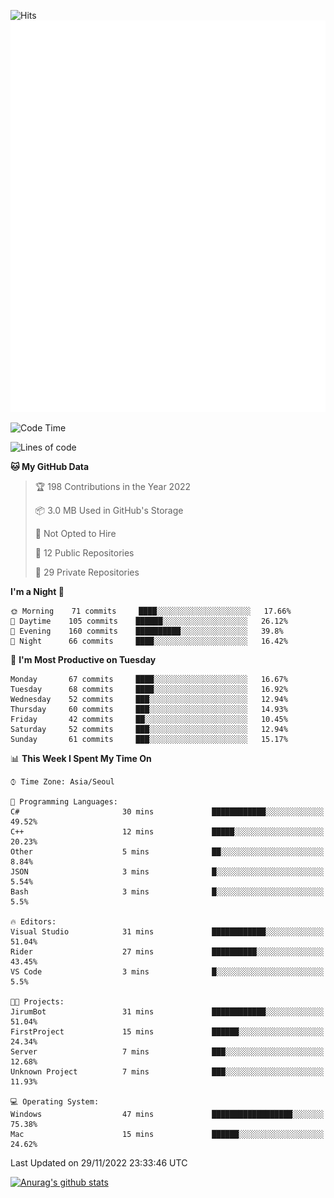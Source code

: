 ![Hits](https://hits.seeyoufarm.com/api/count/incr/badge.svg?url=https%3A%2F%2Fgithub.com%2Fkokose1234&count_bg=%2379C83D&title_bg=%23555555&icon=apple.svg&icon_color=%23E7E7E7&title=hits&edge_flat=false)
<br/>
![Metrics](https://github.com/kokose1234/kokose1234/blob/main/github-metrics.svg)

<!--START_SECTION:waka-->
![Code Time](http://img.shields.io/badge/Code%20Time-715%20hrs%2054%20mins-blue)

![Lines of code](https://img.shields.io/badge/From%20Hello%20World%20I%27ve%20Written-884%20Thousand%20lines%20of%20code-blue)

**🐱 My GitHub Data** 

> 🏆 198 Contributions in the Year 2022
 > 
> 📦 3.0 MB Used in GitHub's Storage 
 > 
> 🚫 Not Opted to Hire
 > 
> 📜 12 Public Repositories 
 > 
> 🔑 29 Private Repositories  
 > 
**I'm a Night 🦉** 

```text
🌞 Morning    71 commits     ████░░░░░░░░░░░░░░░░░░░░░   17.66% 
🌆 Daytime    105 commits    ██████░░░░░░░░░░░░░░░░░░░   26.12% 
🌃 Evening    160 commits    ██████████░░░░░░░░░░░░░░░   39.8% 
🌙 Night      66 commits     ████░░░░░░░░░░░░░░░░░░░░░   16.42%

```
📅 **I'm Most Productive on Tuesday** 

```text
Monday       67 commits     ████░░░░░░░░░░░░░░░░░░░░░   16.67% 
Tuesday      68 commits     ████░░░░░░░░░░░░░░░░░░░░░   16.92% 
Wednesday    52 commits     ███░░░░░░░░░░░░░░░░░░░░░░   12.94% 
Thursday     60 commits     ███░░░░░░░░░░░░░░░░░░░░░░   14.93% 
Friday       42 commits     ██░░░░░░░░░░░░░░░░░░░░░░░   10.45% 
Saturday     52 commits     ███░░░░░░░░░░░░░░░░░░░░░░   12.94% 
Sunday       61 commits     ███░░░░░░░░░░░░░░░░░░░░░░   15.17%

```


📊 **This Week I Spent My Time On** 

```text
⌚︎ Time Zone: Asia/Seoul

💬 Programming Languages: 
C#                       30 mins             ████████████░░░░░░░░░░░░░   49.52% 
C++                      12 mins             █████░░░░░░░░░░░░░░░░░░░░   20.23% 
Other                    5 mins              ██░░░░░░░░░░░░░░░░░░░░░░░   8.84% 
JSON                     3 mins              █░░░░░░░░░░░░░░░░░░░░░░░░   5.54% 
Bash                     3 mins              █░░░░░░░░░░░░░░░░░░░░░░░░   5.5%

🔥 Editors: 
Visual Studio            31 mins             ████████████░░░░░░░░░░░░░   51.04% 
Rider                    27 mins             ██████████░░░░░░░░░░░░░░░   43.45% 
VS Code                  3 mins              █░░░░░░░░░░░░░░░░░░░░░░░░   5.5%

🐱‍💻 Projects: 
JirumBot                 31 mins             ████████████░░░░░░░░░░░░░   51.04% 
FirstProject             15 mins             ██████░░░░░░░░░░░░░░░░░░░   24.34% 
Server                   7 mins              ███░░░░░░░░░░░░░░░░░░░░░░   12.68% 
Unknown Project          7 mins              ███░░░░░░░░░░░░░░░░░░░░░░   11.93%

💻 Operating System: 
Windows                  47 mins             ██████████████████░░░░░░░   75.38% 
Mac                      15 mins             ██████░░░░░░░░░░░░░░░░░░░   24.62%

```


 Last Updated on 29/11/2022 23:33:46 UTC
<!--END_SECTION:waka-->

[![Anurag's github stats](https://github-readme-stats.vercel.app/api?username=kokose1234&theme=dracula)](https://github.com/anuraghazra/github-readme-stats)



	
